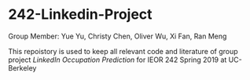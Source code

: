 # 242-Linkedin-Project

Group Member: Yue Yu, Christy Chen, Oliver Wu, Xi Fan, Ran Meng

This repoistory is used to keep all relevant code and literature of group project *LinkedIn Occupation Prediction* for IEOR 242 Spring 2019 at UC-Berkeley
